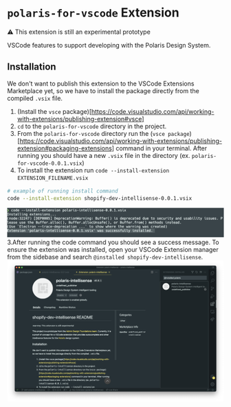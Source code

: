 # `polaris-for-vscode` Extension

:warning: This extension is still an experimental prototype

VSCode features to support developing with the Polaris Design System.

## Installation

We don't want to publish this extension to the VSCode Extensions Marketplace yet, so we have to install the package directly from the compiled `.vsix` file.

1. (Install the `vsce` package)[https://code.visualstudio.com/api/working-with-extensions/publishing-extension#vsce]
2. `cd` to the `polaris-for-vscode` directory in the project.
3. From the `polaris-for-vscode` directory run the (`vsce package`)[https://code.visualstudio.com/api/working-with-extensions/publishing-extension#packaging-extensions] command in your terminal. After running you should have a new `.vsix` file in the directory (ex. `polaris-for-vscode-0.0.1.vsix`)
4. To install the extension run `code --install-extension EXTENSION_FILENAME.vsix`

```bash
# example of running install command
code --install-extension shopify-dev-intellisense-0.0.1.vsix
```

![Success message of installed package in the terminal](docs/sample-install.png)
3.After running the code command you should see a success message. To ensure the extension was installed, open your VSCode Extension manager from the sidebase and search `@installed shopify-dev-intellisense`.
![Installed extension from the VSCode extensions menu](docs/install-extension.png)
